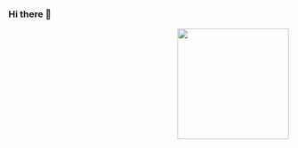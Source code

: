 ### Hi there 👋
<img align="right" src="https://user-images.githubusercontent.com/5713670/87202985-820dcb80-c2b6-11ea-9f56-7ec461c497c3.gif" width="200"/>
<!--
**niinNguyen/niinNguyen** is a ✨ _special_ ✨ repository because its `README.md` (this file) appears on your GitHub profile.

Here are some ideas to get you started:

- 🔭 I’m currently working on FPT Software.
- 🌱 I’m currently learning 
- 👯 I’m looking to collaborate on ...
- 🤔 I’m looking for help with ...
- 💬 Ask me about ...
- 📫 How to reach me: ...
- 😄 Pronouns: ...
- ⚡ Fun fact: ...
-->

![niinNguyen's github stats](https:/github-readme-stats.vercel.app/api?username=niinNguyen&theme=calm&show_icons=true)
[![Top Langs](https://github-readme-stats.vercel.app/api/top-langs/?username=niinNguyen)](https://github.com/niinNguyen/github-readme-stats)
